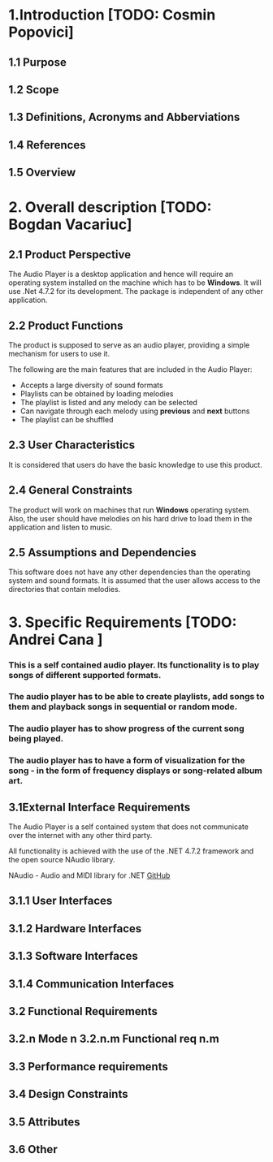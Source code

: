 # 1.Introduction  [TODO: Cosmin Popovici]

## 1.1 Purpose 
## 1.2 Scope 
## 1.3 Definitions, Acronyms and Abberviations 
## 1.4 References 
## 1.5 Overview 

# 2. Overall description [TODO: Bogdan Vacariuc]
## 2.1 Product Perspective 
The Audio Player is a desktop application and hence will require an operating system installed on the machine which has to be <b>Windows</b>. 
It will use .Net 4.7.2 for its development. The package is independent of any other application.

## 2.2 Product Functions 
The product is supposed to serve as an audio player, providing a simple mechanism for users to use it. 

The following are the main features that are included in the Audio Player:<br>
* Accepts a large diversity of sound formats
* Playlists can be obtained by loading melodies
* The playlist is listed and any melody can be selected
* Can navigate through each melody using <b>previous</b> and <b>next</b> buttons
* The playlist can be shuffled


## 2.3 User Characteristics 
It is considered that users do have the basic knowledge to use this product.

## 2.4 General Constraints 
The product will work on machines that run <b>Windows</b> operating system. Also, the user should have melodies on his hard drive to load them in the application and listen to music.

## 2.5 Assumptions and Dependencies 
This software does not have any other dependencies than the operating system and sound formats. It is assumed that the user allows access to the directories that contain melodies.

# 3. Specific Requirements [TODO: Andrei Cana ]

### This is a self contained audio player. Its functionality is to play songs of different supported formats. 
### The audio player has to be able to create playlists, add songs to them and playback songs in sequential or random mode. 
### The audio player has to show progress of the current song being played.
### The audio player has to have a form of visualization for the song - in the form of frequency displays or song-related album art.

## 3.1External Interface Requirements 

The Audio Player is a self contained system that does not communicate over the internet with any other third party.

All functionality is achieved with the use of the .NET 4.7.2 framework and the open source NAudio library.

NAudio - Audio and MIDI library for .NET
[GitHub](https://github.com/naudio/NAudio)

## 3.1.1 User Interfaces 
## 3.1.2 Hardware Interfaces 
## 3.1.3 Software Interfaces 
## 3.1.4 Communication Interfaces 
## 3.2 Functional Requirements 
## 3.2.n Mode n 3.2.n.m Functional req n.m 
## 3.3 Performance requirements 
## 3.4 Design Constraints
## 3.5 Attributes 
## 3.6 Other 
